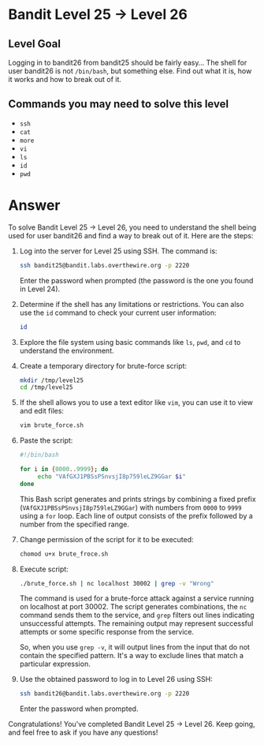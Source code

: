 # Bandit Level 25 → Level 26

## Level Goal

Logging in to bandit26 from bandit25 should be fairly easy… The shell for user bandit26 is not `/bin/bash`, but something else. Find out what it is, how it works and how to break out of it.

## Commands you may need to solve this level

- `ssh`
- `cat`
- `more`
- `vi`
- `ls`
- `id`
- `pwd`

# Answer

To solve Bandit Level 25 → Level 26, you need to understand the shell being used for user bandit26 and find a way to break out of it. Here are the steps:

1. Log into the server for Level 25 using SSH. The command is:

   ```bash
   ssh bandit25@bandit.labs.overthewire.org -p 2220
   ```

   Enter the password when prompted (the password is the one you found in Level 24).

2. Determine if the shell has any limitations or restrictions. You can also use the `id` command to check your current user information:

   ```bash
   id
   ```

3. Explore the file system using basic commands like `ls`, `pwd`, and `cd` to understand the environment.

4. Create a temporary directory for brute-force script:

   ```bash
   mkdir /tmp/level25
   cd /tmp/level25
   ```

5. If the shell allows you to use a text editor like `vim`, you can use it to view and edit files:

   ```bash
   vim brute_force.sh
   ```

6. Paste the script:

   ```bash
   #!/bin/bash

   for i in {0000..9999}; do
        echo "VAfGXJ1PBSsPSnvsjI8p759leLZ9GGar $i"
   done
   ```

   This Bash script generates and prints strings by combining a fixed prefix (`VAfGXJ1PBSsPSnvsjI8p759leLZ9GGar`) with numbers from `0000` to `9999` using a `for` loop. Each line of output consists of the prefix followed by a number from the specified range.

7. Change permission of the script for it to be executed:

   ```bash
   chomod u+x brute_froce.sh
   ```

8. Execute script:

   ```bash
   ./brute_force.sh | nc localhost 30002 | grep -v "Wrong"
   ```

   The command is used for a brute-force attack against a service running on localhost at port 30002. The script generates combinations, the `nc` command sends them to the service, and `grep` filters out lines indicating unsuccessful attempts. The remaining output may represent successful attempts or some specific response from the service.

   So, when you use `grep -v`, it will output lines from the input that do not contain the specified pattern. It's a way to exclude lines that match a particular expression.

9. Use the obtained password to log in to Level 26 using SSH:

   ```bash
   ssh bandit26@bandit.labs.overthewire.org -p 2220
   ```

   Enter the password when prompted.

Congratulations! You've completed Bandit Level 25 → Level 26. Keep going, and feel free to ask if you have any questions!
